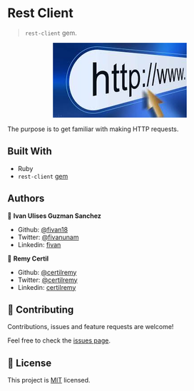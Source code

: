 # Rest Client

> `rest-client` gem. 

<p align="center">
    <img src="http.jpeg">
</p>

The purpose is to get familiar with making HTTP requests.

## Built With

- Ruby
- `rest-client` [gem](https://github.com/rest-client/rest-client)


## Authors

👤 **Ivan Ulises Guzman Sanchez**

- Github: [@fivan18](https://github.com/fivan18)
- Twitter: [@fivanunam](https://twitter.com/fivanunam)
- Linkedin: [fivan](https://www.linkedin.com/in/fivan)

👤 **Remy Certil**

- Github: [@certilremy](https://github.com/certilremy)
- Twitter: [@certilremy](https://twitter.com/certilremy)
- Linkedin: [certilremy](https://linkedin.com/in/certilremy)

## 🤝 Contributing

Contributions, issues and feature requests are welcome!

Feel free to check the [issues page](https://github.com/certilremy/basic_http_bing/issues).

## 📝 License

This project is [MIT](lic.url) licensed.
